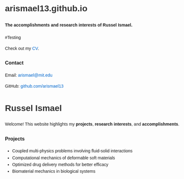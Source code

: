 # arismael13.github.io
#### The accomplishments and research interests of Russel Ismael.
#Testing

Check out my [CV](CV.pdf).

  <h3>Contact</h3>
  <p>Email: <a href="mailto:arismael@mit.edu">arismael@mit.edu</a></p>
  <p>GitHub: <a href="https://github.com/arismael13">github.com/arismael13</a></p>
</body>
</html>

<!DOCTYPE html>
<html>
<head>
  <meta charset="UTF-8">
  <title>Index</title>
  <style>
    body {
      font-family: Arial, sans-serif;
      max-width: 700px;
      margin: 50px auto;
      line-height: 1.6;
    }
    h1, h2 {
      color: #333;
    }
    a {
      color: #0066cc;
      text-decoration: none;
    }
    a:hover {
      text-decoration: underline;
    }
  </style>
</head>
<body>
  <h1>Russel Ismael</h1>
  
  <p>Welcome! This website highlights my <strong>projects</strong>, <strong>research interests</strong>, and <strong>accomplishments</strong>.</p>
  
  <h3>Projects</h3>
  <ul>
    <li>Coupled multi-physics problems involving fluid-solid interactions</li> 
    <li>Computational mechanics of deformable soft materials</li>
    <li>Optimized drug delivery methods for better efficacy</li>
    <li>Biomaterial mechanics in biological systems</li>
  </ul>
